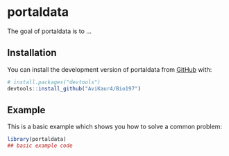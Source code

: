 
# portaldata

<!-- badges: start -->
<!-- badges: end -->

The goal of portaldata is to ...

## Installation

You can install the development version of portaldata from [GitHub](https://github.com/) with:

``` r
# install.packages("devtools")
devtools::install_github("AviKaur4/Bio197")
```

## Example

This is a basic example which shows you how to solve a common problem:

``` r
library(portaldata)
## basic example code
```


